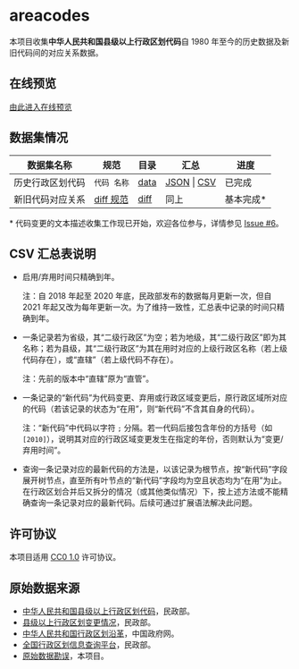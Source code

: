 # areacodes

本项目收集**中华人民共和国县级以上行政区划代码**自 1980 年至今的历史数据及新旧代码间的对应关系数据。

## 在线预览

[由此进入在线预览](https://yescallop.github.io/areacodes/)

## 数据集情况

| 数据集名称 | 规范 | 目录 | 汇总 | 进度 |
| - | - | - | - | - |
| 历史行政区划代码 | `代码 名称` | [data](data) | [JSON] \| [CSV] | 已完成 |
| 新旧代码对应关系 | [diff 规范](diff-spec.md) | [diff](diff) | 同上 | 基本完成* |

\* 代码变更的文本描述收集工作现已开始，欢迎各位参与，详情参见 [Issue #6](https://github.com/yescallop/areacodes/issues/6)。

## CSV 汇总表说明

- 启用/弃用时间只精确到年。

    注：自 2018 年起至 2020 年底，民政部发布的数据每月更新一次，但自 2021 年起又改为每年更新一次。为了维持一致性，汇总表中记录的时间只精确到年。
- 一条记录若为省级，其“二级行政区”为空；若为地级，其“二级行政区”即为其名称；若为县级，其“二级行政区”为其在用时对应的上级行政区名称（若上级代码存在），或“直辖”（若上级代码不存在）。

    注：先前的版本中“直辖”原为“直管”。
- 一条记录的“新代码”为代码变更、弃用或行政区域变更后，原行政区域所对应的代码（若该记录的状态为“在用”，则“新代码”不含其自身的代码）。

    注：“新代码”中代码以字符 `;` 分隔。若一代码后接包含年份的方括号（如 `[2010]`），说明其对应的行政区域变更发生在指定的年份，否则默认为“变更/弃用时间”。
- 查询一条记录对应的最新代码的方法是，以该记录为根节点，按“新代码”字段展开树节点，直至所有叶节点的“新代码”字段均为空且状态均为“在用”为止。在行政区划合并后又拆分的情况（或其他类似情况）下，按上述方法或不能精确查询一条记录对应的最新代码。后续可通过扩展语法解决此问题。

## 许可协议

本项目适用 [CC0 1.0] 许可协议。

## 原始数据来源

- [中华人民共和国县级以上行政区划代码][1]，民政部。
- [县级以上行政区划变更情况][2]，民政部。
- [中华人民共和国行政区划沿革][3]，中国政府网。
- [全国行政区划信息查询平台][4]，民政部。
- [原始数据勘误](errata.md)，本项目。

[CSV]: https://raw.githubusercontent.com/yescallop/areacodes/master/result.csv
[JSON]: https://raw.githubusercontent.com/yescallop/areacodes/master/codes.json
[CC0 1.0]: https://creativecommons.org/publicdomain/zero/1.0/deed.zh-hans
[1]: https://www.mca.gov.cn/n156/n186/index.html
[2]: http://xzqh.mca.gov.cn/description?dcpid=1
[3]: http://www.gov.cn/test/2006-02/27/content_212020.htm
[4]: http://xzqh.mca.gov.cn/map
